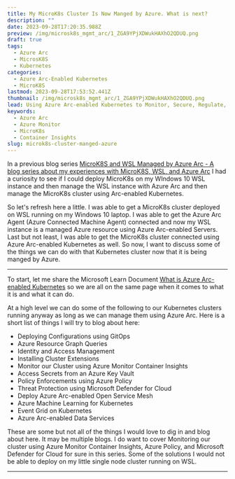 ```yaml
---
title: My MicroK8s Cluster Is Now Manged by Azure. What is next?
description: ""
date: 2023-09-28T17:20:35.988Z
preview: /img/microsk8s_mgmt_arc/1_ZGA9YPjXDWukHAXhO2QDUQ.png
draft: true
tags:
  - Azure Arc
  - MicrosK8S
  - Kubernetes
categories:
  - Azure Arc-Enabled Kubernetes
  - MicroK8S
lastmod: 2023-09-28T17:53:52.441Z
thumbnail: /img/microsk8s_mgmt_arc/1_ZGA9YPjXDWukHAXhO2QDUQ.png
lead: Using Azure Arc-enabled Kubernetes to Monitor, Secure, Regulate, Deploy and more
keywords:
  - Azure Arc
  - Azure Monitor
  - MicroK8s
  - Container Insights
slug: microk8s-cluster-manged-azure
---
```

In a previous blog series [MicroK8S and WSL Managed by Azure Arc - A blog series about my experiences with MicroK8S, WSL, and Azure Arc](https://www.thisismydemo.cloud/post/microk8s-wsl-managed-azure-arc/) I had a curiosity to see if I could deploy MicroK8s on my WIndows 10 WSL instance and then manage the WSL instance with Azure Arc and then manage the MicroK8s cluster using Arc-enabled Kubernetes.

So let's refresh here a little. I was able to get a MicroK8s cluster deployed on WSL running on my Windows 10 laptop. I was able to get the Azure Arc Agent (Azure Connected Machine Agent) connected and now my WSL instance is a managed Azure resource using Azure Arc-enabled Servers. Last but not least, I was able to get the MicroK8s cluster connected using Azure Arc-enabled Kubernetes as well. So now, I want to discuss some of the things we can do with that Kubernetes cluster now that it is being manged by Azure.

----------

To start, let me share the Microsoft Learn Document [What is Azure Arc-enabled Kubernetes](https://learn.microsoft.com/en-us/azure/azure-arc/kubernetes/overview) so we are all on the same page when it comes to what it is and what it can do.

At a high level we can do some of the following to our Kubernetes clusters running anyway as long as we can manage them using Azure Arc.  Here is a short list of things I will try to blog about here:

* Deploying Configurations using GitOps
* Azure Resource Graph Queries
* Identity and Access Management
* Installing Cluster Extensions
* Monitor our Cluster using Azure Monitor Container Insights
* Access Secrets from an Azure Key Vault
* Policy Enforcements using Azure Policy
* Threat Protection using Microsoft Defender for Cloud
* Deploy Azure Arc-enabled Open Service Mesh
* Azure Machine Learning for Kubernetes
* Event Grid on Kubernetes
* Azure Arc-enabled Data Services

These are some but not all of the things I would love to dig in and blog about here.  It may be multiple blogs. I do want to cover Monitoring our cluster using Azure Monitor Container Insights, Azure Policy, and Microsoft Defender for Cloud for sure in this series.  Some of the solutions I would not be able to deploy on my little single node cluster running on WSL.

-------

